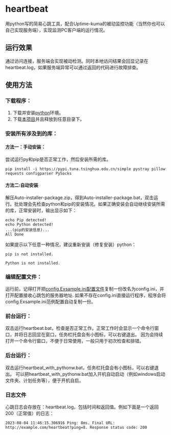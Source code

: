 # heartbeat
用python写的简易心跳工具，配合Uptime-kuma的被动监控功能（当然你也可以自己实现服务端），实现监测PC客户端的运行情况。

## 运行效果
通过访问连接，服务端会实现被动检测。同时本地访问结果会回显记录在heartbeat.log，如果服务端异常可以通过返回的代码进行故障排查。

## 使用方法

### 下载程序：
1. 下载并安装[python](https://python.org/downloads/release/)环境。
2. 下载[本项目](https://github.com/yshtcn/heartbeat/archive/refs/heads/main.zip)并且释放到任意目录下。

### 安装所有涉及到的库：

#### 方法一：手动安装：
尝试运行py和pip是否正常工作，然后安装所需的库。
```
pip install -i https://pypi.tuna.tsinghua.edu.cn/simple pystray pillow requests configparser PySocks
```

#### 方法二:自动安装
解压Auto-installer-package.zip，得到Auto-installer-package.bat，双击运行。批处理会先检查python和pip的安装情况。如果正确安装会自动继续安装所需的库，正常安装时，输出显示如下：
```
echo Pip detected!
echo Python detected!
...(pip的安装信息)...
All Done
```
如果提示以下任意一种情况，建议重新安装（修复安装）python：
```
pip is not installed.
```
```
Python is not installed.
```

### 编辑配置文件：
运行前，记得打开把[config.Exsample.ini配置文件](https://github.com/yshtcn/heartbeat/blob/main/config.Exsample.ini)复制一份改名为config.ini，并打开配置接收心跳包的服务器地址.
如果不存在config.ini直接运行程序，程序会将config.Exsample.ini范例配置自动复制一份。

### 前台运行：
双击运行heartbeat.bat，检查是否正常工作。正常工作时会显示一个命令行窗口，并将日志回显在窗口，任务栏托盘会有小图标，可以右键退出。
因为会持续打开一个命令行窗口，不便于日常使用，一般只用于初次检查和排错。

### 后台运行：
双击运行heartbeat_with_pythonw.bat，任务栏托盘会有小图标，可以右键退出。
可以把heartbeat_with_pythonw.bat加入开机自动启动（例如windows启动文件夹、计划任务等），便于开机自启。

### 日志文件
心跳日志会存放在：heartbeat.log，包括时间和返回值。例如下面是一个返回200（正常值）的日志：
```
2023-08-04 11:46:15.306916 Ping: 8ms. Final URL: http://example.com/heartbeat?ping=8. Response status code: 200
```
